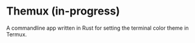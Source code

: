 # Themux (in-progress)

A commandline app written in Rust for setting the terminal color theme in Termux.
